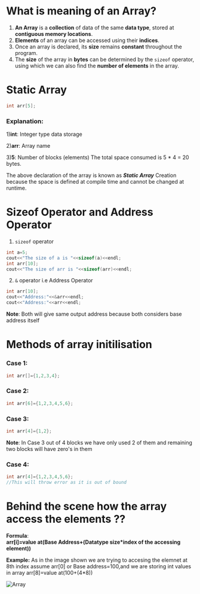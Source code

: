 #  What is meaning of an Array?
1. **An Array** is a **collection** of data of the same **data type**, stored at **contiguous memory locations**.
2. **Elements** of an array can be accessed using their **indices**.
3. Once an array is declared, its **size** remains **constant** throughout the program.
4. The **size** of the array in **bytes** can be determined by the `sizeof` operator, using which we can also find the **number of elements** in the array.

# Static Array

```cpp
int arr[5];
```
### Explanation:

1)**int**: Integer type data storage

2)**arr**: Array name

3)**5**: Number of blocks (elements)
The total space consumed is 5 * 4 = 20 bytes.

The above declaration of the array is known as ***Static Array*** Creation because the space is defined at compile time and cannot be changed at runtime.

# Sizeof Operator and Address Operator
1) `sizeof` operator 
```cpp
int a=5;
cout<<"The size of a is "<<sizeof(a)<<endl;
int arr[10];
cout<<"The size of arr is "<<sizeof(arr)<<endl;
```
2) `&` operator i.e Address Operator
```cpp
int arr[10];
cout<<"Address:"<<&arr<<endl;
cout<<"Address:"<<arr<<endl;
```
**Note**:
Both will give same output address because both considers base address itself

# Methods of array initilisation
### Case 1: 
```cpp
int arr[]={1,2,3,4};
```
### Case 2:
```cpp
int arr[6]={1,2,3,4,5,6};
```
### Case 3:
```cpp
int arr[4]={1,2};
```
**Note**: 
In Case 3 out of 4 blocks we have only used 2 of them and remaining two blocks will have zero's in them 

### Case 4:
```cpp
int arr[4]={1,2,3,4,5,6};
//This will throw error as it is out of bound
```
# Behind the scene how the array access the elements ??

**Formula**:  
**arr[i]=value at(Base Address+(Datatype size*index of the accessing element))**


**Example:** As in the image shown we are trying to accesing the elemnet at 8th index
assume arr[0] or Base address=100,and we are storing int values in array
arr[8]=value at(100+(4*8))


![Array](https://docs.oracle.com/javase/tutorial/figures/java/objects-tenElementArray.gif)






